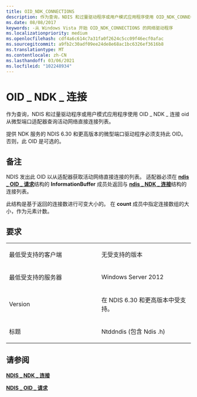 ```yaml
---
title: OID_NDK_CONNECTIONS
description: 作为查询，NDIS 和过量驱动程序或用户模式应用程序使用 OID_NDK_CONNECTIONS OID 从微型端口适配器查询活动网络直接连接列表。
ms.date: 08/08/2017
keywords: -从 Windows Vista 开始 OID_NDK_CONNECTIONS 的网络驱动程序
ms.localizationpriority: medium
ms.openlocfilehash: cdf4a6c614c7a31fa0f2624c5cc09f46ecf0afac
ms.sourcegitcommit: a9fb2c30adf09ee24de8e68ac1bc6326ef3616b8
ms.translationtype: MT
ms.contentlocale: zh-CN
ms.lasthandoff: 03/06/2021
ms.locfileid: "102248934"
---
```

# <a name="oid_ndk_connections"></a>OID \_ NDK \_ 连接


作为查询，NDIS 和过量驱动程序或用户模式应用程序使用 OID \_ NDK \_ 连接 oid 从微型端口适配器查询活动网络直接连接列表。

提供 NDK 服务的 NDIS 6.30 和更高版本的微型端口驱动程序必须支持此 OID。 否则，此 OID 是可选的。

<a name="remarks"></a>备注
-------

NDIS 发出此 OID 以从适配器获取活动网络直接连接的列表。 适配器必须在 [**ndis \_ OID \_ 请求**](/windows-hardware/drivers/ddi/oidrequest/ns-oidrequest-ndis_oid_request)结构的 **InformationBuffer** 成员处返回与 [**ndis \_ NDK \_ 连接**](/windows-hardware/drivers/ddi/ntddndis/ns-ntddndis-_ndis_ndk_connections)结构的连接列表。

此结构是基于返回的连接数进行可变大小的。 在 **count** 成员中指定连接数组的大小，作为元素计数。

<a name="requirements"></a>要求
------------

<table>
<colgroup>
<col width="50%" />
<col width="50%" />
</colgroup>
<tbody>
<tr class="odd">
<td><p>最低受支持的客户端</p></td>
<td><p>无受支持的版本</p></td>
</tr>
<tr class="even">
<td><p>最低受支持的服务器</p></td>
<td><p>Windows Server 2012</p></td>
</tr>
<tr class="odd">
<td><p>Version</p></td>
<td><p>在 NDIS 6.30 和更高版本中受支持。</p></td>
</tr>
<tr class="even">
<td><p>标题</p></td>
<td>Ntddndis (包含 Ndis .h) </td>
</tr>
</tbody>
</table>

## <a name="see-also"></a>请参阅


[**NDIS \_ NDK \_ 连接**](/windows-hardware/drivers/ddi/ntddndis/ns-ntddndis-_ndis_ndk_connections)

[**NDIS \_ OID \_ 请求**](/windows-hardware/drivers/ddi/oidrequest/ns-oidrequest-ndis_oid_request)

 

